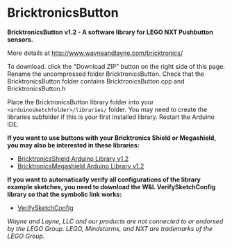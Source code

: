BricktronicsButton
==================

**BricktronicsButton v1.2 - A software library for LEGO NXT Pushbutton sensors.**

More details at http://www.wayneandlayne.com/bricktronics/

To download. click the "Download ZIP" button on the right side of this page. Rename the uncompressed folder BricktronicsButton. Check that the BricktronicsButton folder contains BricktronicsButton.cpp and BricktronicsButton.h

Place the BricktronicsButton library folder into your `<arduinosketchfolder>/libraries/` folder. You may need to create the libraries subfolder if this is your first installed library. Restart the Arduino IDE.

**If you want to use buttons with your Bricktronics Shield or Megashield, you may also be interested in these libraries:**
* [BricktronicsShield Arduino Library v1.2](https://github.com/wayneandlayne/BricktronicsShield)
* [BricktronicsMegashield Arduino Library v1.2](https://github.com/wayneandlayne/BricktronicsMegashield)

**If you want to automatically verify all configurations of the library example sketches, you need to download the W&L VerifySketchConfig library so that the symbolic link works:**
* [VerifySketchConfig](https://github.com/wayneandlayne/VerifySketchConfig/)

_Wayne and Layne, LLC and our products are not connected to or endorsed by the LEGO Group. LEGO, Mindstorms, and NXT are trademarks of the LEGO Group._

